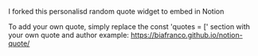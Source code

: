 I forked this personalisd random quote widget to embed in Notion

To add your own quote, simply replace the const 'quotes = [' section with your own quote and author
example: https://biafranco.github.io/notion-quote/
